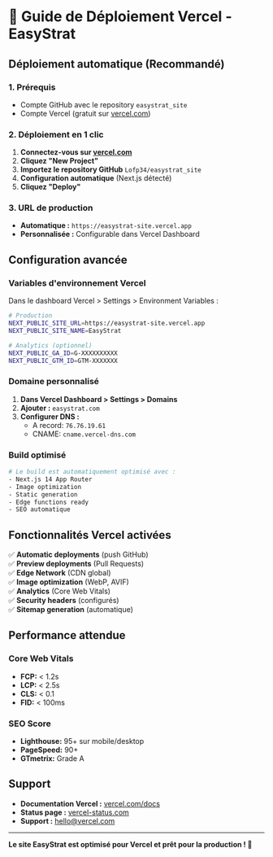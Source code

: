 # 🚀 Guide de Déploiement Vercel - EasyStrat

## Déploiement automatique (Recommandé)

### 1. Prérequis
- Compte GitHub avec le repository `easystrat_site`
- Compte Vercel (gratuit sur [vercel.com](https://vercel.com))

### 2. Déploiement en 1 clic
1. **Connectez-vous sur [vercel.com](https://vercel.com)**
2. **Cliquez "New Project"**
3. **Importez le repository GitHub** `Lofp34/easystrat_site`
4. **Configuration automatique** (Next.js détecté)
5. **Cliquez "Deploy"**

### 3. URL de production
- **Automatique :** `https://easystrat-site.vercel.app`
- **Personnalisée :** Configurable dans Vercel Dashboard

## Configuration avancée

### Variables d'environnement Vercel
Dans le dashboard Vercel > Settings > Environment Variables :

```bash
# Production
NEXT_PUBLIC_SITE_URL=https://easystrat-site.vercel.app
NEXT_PUBLIC_SITE_NAME=EasyStrat

# Analytics (optionnel)
NEXT_PUBLIC_GA_ID=G-XXXXXXXXXX
NEXT_PUBLIC_GTM_ID=GTM-XXXXXXX
```

### Domaine personnalisé
1. **Dans Vercel Dashboard > Settings > Domains**
2. **Ajouter :** `easystrat.com`
3. **Configurer DNS :** 
   - A record: `76.76.19.61`
   - CNAME: `cname.vercel-dns.com`

### Build optimisé
```bash
# Le build est automatiquement optimisé avec :
- Next.js 14 App Router
- Image optimization
- Static generation
- Edge functions ready
- SEO automatique
```

## Fonctionnalités Vercel activées

✅ **Automatic deployments** (push GitHub)  
✅ **Preview deployments** (Pull Requests)  
✅ **Edge Network** (CDN global)  
✅ **Image optimization** (WebP, AVIF)  
✅ **Analytics** (Core Web Vitals)  
✅ **Security headers** (configurés)  
✅ **Sitemap generation** (automatique)  

## Performance attendue

### Core Web Vitals
- **FCP:** < 1.2s
- **LCP:** < 2.5s  
- **CLS:** < 0.1
- **FID:** < 100ms

### SEO Score
- **Lighthouse:** 95+ sur mobile/desktop
- **PageSpeed:** 90+ 
- **GTmetrix:** Grade A

## Support

- **Documentation Vercel :** [vercel.com/docs](https://vercel.com/docs)
- **Status page :** [vercel-status.com](https://vercel-status.com)
- **Support :** hello@vercel.com

---

**Le site EasyStrat est optimisé pour Vercel et prêt pour la production ! 🌟**